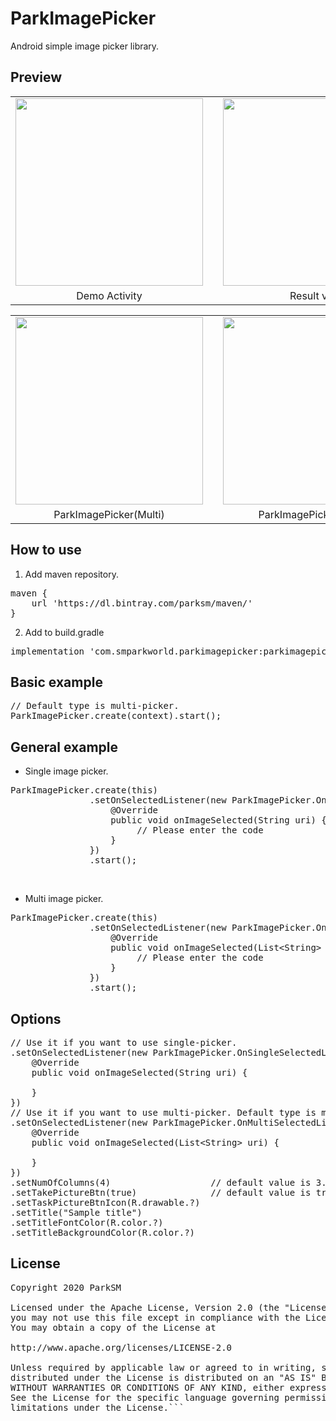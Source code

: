 # ParkImagePicker
Android simple image picker library.

## Preview
<table border = 0>
    <tr>
      <td><img width = "300" src = "https://user-images.githubusercontent.com/47319426/80021797-081b4100-8516-11ea-853f-c3caea901d39.jpg"></td>
      <td></td>
      <td><img width = "300" src = "https://user-images.githubusercontent.com/47319426/80021868-284b0000-8516-11ea-9cfc-142726b70ce1.jpg"></td>        
    </tr>
    <tr>
        <td align='center'>Demo Activity</td>
        <td></td>
        <td align='center'>Result view</td>
    </tr>
</table>
<table border = 0>
    <tr>
      <td><img width = "300" src = "https://user-images.githubusercontent.com/47319426/80021822-15383000-8516-11ea-9594-e1137f7c964f.jpg"></td>
      <td></td>
      <td><img width = "300" src = "https://user-images.githubusercontent.com/47319426/80021850-208b5b80-8516-11ea-8e72-ff379d1578b8.jpg"></td>
    </tr>
    <tr>
        <td align='center'>ParkImagePicker(Multi)</td>
        <td></td>
        <td align='center'>ParkImagePicker(Single)</td>
    </tr>
    
</table>


## How to use
1. Add maven repository.
<pre>
maven {
    url 'https://dl.bintray.com/parksm/maven/'
}
</pre>
2. Add to build.gradle
<pre>
implementation 'com.smparkworld.parkimagepicker:parkimagepicker:2.0.3'
</pre>

## Basic example
<pre>
// Default type is multi-picker.
ParkImagePicker.create(context).start();
</pre>

## General example
- Single image picker.
<pre>
ParkImagePicker.create(this)
               .setOnSelectedListener(new ParkImagePicker.OnSingleSelectedListener() {
                   @Override
                   public void onImageSelected(String uri) {
                        // Please enter the code
                   }
               })
               .start();               
</pre>
<br> 

- Multi image picker.
<pre>
ParkImagePicker.create(this)
               .setOnSelectedListener(new ParkImagePicker.OnMultiSelectedListener() {
                   @Override
                   public void onImageSelected(List&lt;String&gt; uri) {
                        // Please enter the code
                   }
               })
               .start();           
</pre>

## Options
<pre>
// Use it if you want to use single-picker.
.setOnSelectedListener(new ParkImagePicker.OnSingleSelectedListener() {
    @Override
    public void onImageSelected(String uri) {
    
    }
})
// Use it if you want to use multi-picker. Default type is multi-picker.
.setOnSelectedListener(new ParkImagePicker.OnMultiSelectedListener() {
    @Override
    public void onImageSelected(List&lt;String&gt; uri) {
    
    }
})
.setNumOfColumns(4)                   // default value is 3.
.setTakePictureBtn(true)              // default value is true.
.setTaskPictureBtnIcon(R.drawable.?)
.setTitle("Sample title")
.setTitleFontColor(R.color.?)
.setTitleBackgroundColor(R.color.?)
</pre>


## License
<pre>
Copyright 2020 ParkSM

Licensed under the Apache License, Version 2.0 (the "License");
you may not use this file except in compliance with the License.
You may obtain a copy of the License at

http://www.apache.org/licenses/LICENSE-2.0

Unless required by applicable law or agreed to in writing, software
distributed under the License is distributed on an "AS IS" BASIS,
WITHOUT WARRANTIES OR CONDITIONS OF ANY KIND, either express or implied.
See the License for the specific language governing permissions and
limitations under the License.```
</pre>
